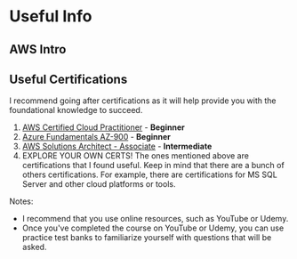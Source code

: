 # Useful Info

## AWS Intro


## Useful Certifications
I recommend going after certifications as it will help provide you with the foundational knowledge to succeed.

1. [AWS Certified Cloud Practitioner](https://aws.amazon.com/certification/certified-cloud-practitioner/) - **Beginner**
2. [Azure Fundamentals AZ-900](https://docs.microsoft.com/en-us/learn/certifications/exams/az-900) - **Beginner**
3. [AWS Solutions Architect - Associate](https://aws.amazon.com/certification/certified-solutions-architect-associate/) - **Intermediate**
4. EXPLORE YOUR OWN CERTS! The ones mentioned above are certifications that I found useful. Keep in mind that there are a bunch of others certifications. For example, there are certifications for MS SQL Server and other cloud platforms or tools.

Notes: 
- I recommend that you use online resources, such as YouTube or Udemy.
- Once you've completed the course on YouTube or Udemy, you can use practice test banks to familiarize yourself with questions that will be asked.
